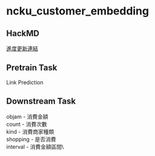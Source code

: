 # ncku_customer_embedding

## HackMD 
[進度更新連結](https://hackmd.io/@udothemath/ncku_embedding_ext)

## Pretrain Task

Link Prediction



## Downstream Task

objam - 消費金額\
count - 消費次數\
kind - 消費商家種類\
shopping - 是否消費\
interval - 消費金額區間\
